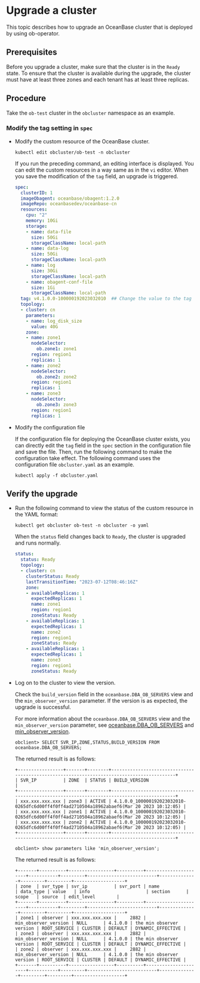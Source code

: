 # Upgrade a cluster

This topic describes how to upgrade an OceanBase cluster that is deployed by using ob-operator.

## Prerequisites

Before you upgrade a cluster, make sure that the cluster is in the `Ready` state. To ensure that the cluster is available during the upgrade, the cluster must have at least three zones and each tenant has at least three replicas.

## Procedure

Take the `ob-test` cluster in the `obcluster` namespace as an example.

### Modify the tag setting in `spec`

* Modify the custom resource of the OceanBase cluster.

    ```shell
    kubectl edit obcluster/ob-test -n obcluster
    ```

    If you run the preceding command, an editing interface is displayed. You can edit the custom resources in a way same as in the `vi` editor. When you save the modification of the `tag` field, an upgrade is triggered.

    ```yaml
    spec:
      clusterID: 1
      imageObagent: oceanbase/obagent:1.2.0
      imageRepo: oceanbasedev/oceanbase-cn
      resources:
        cpu: "2"
        memory: 10Gi
        storage:
        - name: data-file
          size: 50Gi
          storageClassName: local-path
        - name: data-log
          size: 50Gi
          storageClassName: local-path
        - name: log
          size: 30Gi
          storageClassName: local-path
        - name: obagent-conf-file
          size: 1Gi
          storageClassName: local-path
      tag: v4.1.0.0-100000192023032010  ## Change the value to the tag of the image to be upgraded to.
      topology:
      - cluster: cn
        parameters:
        - name: log_disk_size
          value: 40G
        zone:
        - name: zone1
          nodeSelector:
            ob.zone1: zone1
          region: region1
          replicas: 1
        - name: zone2
          nodeSelector:
            ob.zone2: zone2
          region: region1
          replicas: 1
        - name: zone3
          nodeSelector:
            ob.zone3: zone3
          region: region1
          replicas: 1
    ```

* Modify the configuration file

    If the configuration file for deploying the OceanBase cluster exists, you can directly edit the `tag` field in the `spec` section in the configuration file and save the file. Then, run the following command to make the configuration take effect. The following command uses the configuration file `obcluster.yaml` as an example.

    ```shell
    kubectl apply -f obcluster.yaml
    ```

## Verify the upgrade

* Run the following command to view the status of the custom resource in the YAML format:

    ```shell
    kubectl get obcluster ob-test -n obcluster -o yaml
    ```

    When the `status` field changes back to `Ready`, the cluster is upgraded and runs normally.

    ```yaml
    status:
      status: Ready
      topology:
      - cluster: cn
        clusterStatus: Ready
        lastTransitionTime: "2023-07-12T08:46:16Z"
        zone:
        - availableReplicas: 1
          expectedReplicas: 1
          name: zone1
          region: region1
          zoneStatus: Ready
        - availableReplicas: 1
          expectedReplicas: 1
          name: zone2
          region: region1
          zoneStatus: Ready
        - availableReplicas: 1
          expectedReplicas: 1
          name: zone3
          region: region1
          zoneStatus: Ready
    ```

* Log on to the cluster to view the version.

   Check the `build_version` field in the `oceanbase.DBA_OB_SERVERS` view and the `min_observer_version` parameter. If the version is as expected, the upgrade is successful.

   For more information about the `oceanbase.DBA_OB_SERVERS` view and the `min_observer_version` parameter, see [oceanbase.DBA_OB_SERVERS](../../../../700.system-views/300.system-view-of-sys-tenant/200.dictionary-view-of-sys-tenant/5000.oceanbase-dba_ob_servers-of-sys-tenant.md) and [min_observer_version](../../../../800.configuration-items-and-system-variables/100.system-configuration-items/300.cluster-level-configuration-items/14800.min_observer_version.md).

   ```shell
   obclient> SELECT SVR_IP,ZONE,STATUS,BUILD_VERSION FROM  oceanbase.DBA_OB_SERVERS;
   ```

   The returned result is as follows:

   ```shell
   +-----------------+-------+--------+-------------------------------------------------------------------------------------------+
   | SVR_IP          | ZONE  | STATUS | BUILD_VERSION                                                                             |
   +-----------------+-------+--------+-------------------------------------------------------------------------------------------+
   | xxx.xxx.xxx.xxx | zone3 | ACTIVE | 4.1.0.0_100000192023032010-0265dfc6d00ff4f0ff4ad2710504a18962abaef6(Mar 20 2023 10:12:05) |
   | xxx.xxx.xxx.xxx | zone1 | ACTIVE | 4.1.0.0_100000192023032010-0265dfc6d00ff4f0ff4ad2710504a18962abaef6(Mar 20 2023 10:12:05) |
   | xxx.xxx.xxx.xxx | zone2 | ACTIVE | 4.1.0.0_100000192023032010-0265dfc6d00ff4f0ff4ad2710504a18962abaef6(Mar 20 2023 10:12:05) |
   +-----------------+-------+--------+-------------------------------------------------------------------------------------------+
   ```

   ```shell
   obclient> show parameters like 'min_observer_version';
   ```

   The returned result is as follows:

   ```shell
   +-------+----------+-----------------+----------+----------------------+-----------+---------+--------------------------+--------------+---------+---------+-------------------+
   | zone  | svr_type | svr_ip          | svr_port | name                 | data_type | value   | info                     | section      | scope   | source  | edit_level        |
   +-------+----------+-----------------+----------+----------------------+-----------+---------+--------------------------+--------------+---------+---------+-------------------+
   | zone1 | observer | xxx.xxx.xxx.xxx |     2882 | min_observer_version | NULL      | 4.1.0.0 | the min observer version | ROOT_SERVICE | CLUSTER | DEFAULT | DYNAMIC_EFFECTIVE |
   | zone3 | observer | xxx.xxx.xxx.xxx |     2882 | min_observer_version | NULL      | 4.1.0.0 | the min observer version | ROOT_SERVICE | CLUSTER | DEFAULT | DYNAMIC_EFFECTIVE |
   | zone2 | observer | xxx.xxx.xxx.xxx |     2882 | min_observer_version | NULL      | 4.1.0.0 | the min observer version | ROOT_SERVICE | CLUSTER | DEFAULT | DYNAMIC_EFFECTIVE |
   +-------+----------+-----------------+----------+----------------------+-----------+---------+--------------------------+--------------+---------+---------+-------------------+
   ```
